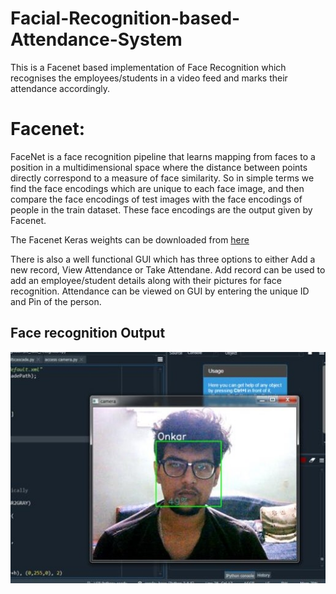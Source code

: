 # Facial-Recognition-based-Attendance-System
This is a Facenet based implementation of Face Recognition which recognises the employees/students in a video feed and marks their attendance accordingly. 

# Facenet:
FaceNet is a face recognition pipeline that learns mapping from faces to a position in a multidimensional space where the distance between points directly correspond to a measure of face similarity.
So in simple terms we find the face encodings which are unique to each face image, and then compare the face encodings of test images with the face encodings of people in the train dataset. 
These face encodings are the output given by Facenet.

The Facenet Keras weights can be downloaded from [here](https://drive.google.com/file/d/1BsBvasz-oniSqmbIgPmGLjMm5V4JGmjw/view?usp=sharing)

There is also a well functional GUI which has three options to either Add a new record, View Attendance or Take Attendane. Add record can be used to add an employee/student details along with their pictures for face recognition. 
Attendance can be viewed on GUI by entering the unique ID and Pin of the person. 


## Face recognition Output
![This is an image](/Output-images/Face_recog.jpeg)
